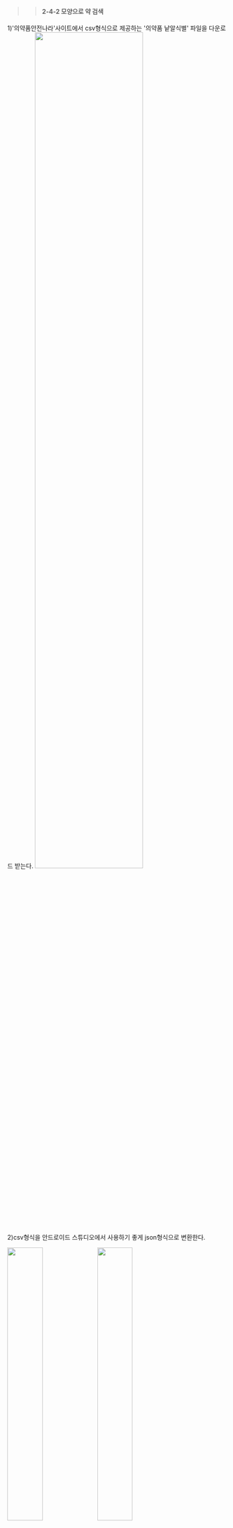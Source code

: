 >>#### 2-4-2 모양으로 약 검색   
1)'의약품안전나라'사이트에서 csv형식으로 제공하는 '의약품 낱알식별' 파일을 다운로드 받는다.
<img src="https://user-images.githubusercontent.com/57400913/86558535-9c813580-bf94-11ea-8dac-a6032270ccf8.png" width="70%">   

2)csv형식을 안드로이드 스튜디오에서 사용하기 좋게 json형식으로 변환한다.     
<div>
<img src="https://user-images.githubusercontent.com/57400913/86558548-a2771680-bf94-11ea-9fb8-a8ce03f54e16.png" width="40%">
<img src="https://user-images.githubusercontent.com/57400913/86558552-a4d97080-bf94-11ea-89b7-8f1752c71524.png" width="40%">
</div>
   
3)app폴더 아래에 assets폴더를 생성한 후에 json으로 변환한 파일을 넣어준다.
<img src="https://user-images.githubusercontent.com/57400913/86558778-4234a480-bf95-11ea-82fb-facc8f9ec789.png" width="70%">

4)사용자가 검색한 의약품의 정보들을 저장하기 위한 FormDrug.java 폴더를 생성한다.   
검색한 의약품에 해당하는 품목명, 업소명, 이미지, 분류명, 전문/일반 구분을 사용자에게 제공하기 위해서 getter, setter로 받아오고 불러오기 위함이다.  
~~~java
public class FormDrug {
    //리스트에 띄울 목록
    private String drugName; //품목명
    private String company; // 업소명
    private String image;//이미지 주소
    private String className; //분류명
    private String etcOtcName; // 전문일반구분

    //검색할때 사용, 리스트에 띄우지 않음
    private String shape; //모양
    private String color; //색상
    private String type; //제형
    private String markfront; // 식별 표시 앞
    private String markback; // 식별 표시 뒤

    public String getDrugName() {
        return drugName;
    }

    public void setDrugName(String drugName) {
        this.drugName = drugName;
    }

    public String getCompany() {
        return company;
    }

    public void setCompany(String company) {
        this.company = company;
    }

    public String getImage() {
        return image;
    }

    public void setImage(String image) {
        this.image = image;
    }

    public String getClassName() {
        return className;
    }

    public void setClassName(String className) {
        this.className = className;
    }

    public String getEtcOtcName() {
        return etcOtcName;
    }

    public void setEtcOtcName(String etcOtcName) {
        this.etcOtcName = etcOtcName;
    }



    //////////////모양 검색할때 사용//////////////

    public String getShape() {
        return shape;
    }

    public void setShape(String shape) {
        this.shape = shape;
    }

    public String getColor() {
        return color;
    }

    public void setColor(String color) {
        this.color = color;
    }

    public String getType() {
        return type;
    }

    public void setType(String type) {
        this.type = type;
    }

    public String getMarkfront() {
        return markfront;
    }

    public void setMarkfront(String markfront) {
        this.markfront = markfront;
    }

    public String getMarkback() {
        return markback;
    }

    public void setMarkback(String markback) {
        this.markback = markback;
    }

}
~~~    

5)FormMainActivity.java 폴더를 생성한다.   
색상, 모양, 제형 카테고리에서 사용자가 선택한 것을 처리한다.     
식별자로 검색할 때, 사용자가 검색하기 위해 Edittext에 입력한 값을 처리한다.      
##### 색상, 모양, 제형 버튼을 클릭하기 위한 버튼들 배열로 생성, 초기화
~~~java
public class FormMainActivity extends AppCompatActivity {
    private static final String TAG = "Ma";

    // 각각의 카테고리에서 최종적으로 선택한 것 저장
    private String choosecolor = null; // 선택한 색상 저장
    private String chooseshape = null; // 선택한 모양 저장
    private String choosetype = null; // 선택한 제형 저장
    private String searchmarkfront = null; // 식별자 검색 저장(앞)
    private String searchmarkback = null; // 식별자 검색 저장(뒤)

    //색상 버튼과 관련
    Button[] colorBtn = new Button[16]; //색상 버튼 배열
    Button result_colorbtn; //버튼의 id값 저장
    private String colorbtn_id; //버튼의 id값
    private String thiscolor; // 비교할 색상 값

    //모양 버튼과 관련
    Button[] shapeBtn = new Button[11]; //모양 버튼 배열
    Button result_shapebtn; //버튼의 id값 저장
    private String shapebtn_id; //버튼의 id값
    private String thisshape; // 비교할 색상 값

    //제형 버튼과 관련
    Button[] typeBtn = new Button[4]; //모양 버튼 배열
    Button result_typebtn; //버튼의 id값 저장
    private String typebtn_id; //버튼의 id값
    private String thistype; // 비교할 색상 값
~~~
    
##### 색상 버튼 이벤트
choosecolor는 사용자가 선택한 버튼에 맞는 검색 결과를 보여주기 위한 값을 저장하는 변수이며, thiscolor는 사용자가 누른 버튼의 배경색만 변경해주기 위한 값을 저장하는 변수이다.   

1)사용자가 누른 버튼의 배경색을 하양색으로 변경하고 choosecolor와 thiscolor에 버튼의 text값을 저장한다.   
2)사용자가 버튼을 누를때마다 choosecolor와 thiscolor의 값이 바뀐다.   
3)사용자가 누른 버튼의 색만 변경해주기 위해서 버튼을 누를 때마다 반복문을 이용해서 버튼의 수만큼 각 버튼의 text값과 현재 선택한 값이    choosecolor를 비교해서 값이 다르다면 원래의 색으로 변경해준다.    
4)또, 바로 이 전에 누른 버튼의 text값과 thiscolr의 값을 비교해주어 같다면 배경색을 원래의 색으로 변경해준다.   
~~~java
public void settingColorbtn(){
        for(int i=0; i <colorBtn.length; i++){
            colorbtn_id = "color_btn" + (i+1); //버튼 아이디값 저장
            colorBtn[i] = findViewById(getResources().getIdentifier(colorbtn_id, "id",getPackageName())); //버튼 초기화

        }

        for(Button buttonId : colorBtn){
            buttonId.setOnClickListener(new View.OnClickListener(){
                @Override
                public void onClick(View v) {
                    result_colorbtn = findViewById(v.getId());
                    result_colorbtn.setBackgroundResource(R.drawable.choose_btton); //해당아이디 버튼의 배경색을 바꿈
                    result_colorbtn.setTextColor(Color.WHITE);
                    choosecolor = result_colorbtn.getText().toString(); //선택 색상을 저장

                    //////여기서 for문으로 thiscolor랑 result.getText.toString()비교해서 배경색 다시 바꿔주기
                    Log.e("다음 클릭 후 : ", thiscolor);

                    for(int j=0; j<colorBtn.length; j++){
                        if(!colorBtn[j].getText().toString().equals(choosecolor)) {
                            colorBtn[j].setBackgroundResource(R.drawable.basic_button);
                            colorBtn[j].setTextColor(Color.BLACK);
                        }if(colorBtn[j].getText().toString().equals(thiscolor)){
                            colorBtn[j].setBackgroundResource(R.drawable.basic_button);
                            colorBtn[j].setTextColor(Color.BLACK);
                        }
                    }

                    thiscolor = textcolor.getText().toString();

                }
            });
        }

    }
~~~    
##### 모양 버튼 이벤트   
색상 버튼 이벤트와 동일한 방식으로 버튼의 배경색 처리를 한다.   
~~~java
public void settingShapebtn(){
        for(int i=0; i <shapeBtn.length; i++){
            shapebtn_id = "shape_btn" + (i+1); //버튼 아이디값 저장
            shapeBtn[i] = findViewById(getResources().getIdentifier(shapebtn_id, "id",getPackageName()));
        }

        for(Button buttonId : shapeBtn){
            buttonId.setOnClickListener(new View.OnClickListener(){

                @Override
                public void onClick(View v) {
                    result_shapebtn = findViewById(v.getId());
                    result_shapebtn.setBackgroundResource(R.drawable.choose_btton); //해당아이디 버튼의 배경색을 하양으로 바꿈
                    result_shapebtn.setTextColor(Color.WHITE);
                    chooseshape = result_shapebtn.getText().toString();


                    Log.e("다음 클릭 후 : ", thisshape);

                    for(int j=0; j<shapeBtn.length; j++){
                        if(!shapeBtn[j].getText().toString().equals(chooseshape)) {
                            shapeBtn[j].setBackgroundResource(R.drawable.basic_button);
                            shapeBtn[j].setTextColor(Color.BLACK);
                        }if(shapeBtn[j].getText().toString().equals(thisshape)){
                            shapeBtn[j].setBackgroundResource(R.drawable.basic_button);
                            shapeBtn[j].setTextColor(Color.BLACK);
                        }
                    }

                    //  textcolor.setText(result.getText()); // 선택 색상을 보여줄 textview

                    thisshape = textshape.getText().toString();
                }
            });
        }
    }
~~~   
##### 제형 버튼 이벤트
색상과 모양 버튼의 버튼의 text값과 동일하기 때문에 클릭한 버튼의 text값을 바로 변수에 저장해주었지만   
제형 버튼은 공공데이터에서 제공하는 파일의 형식이 맞추려면 과정이 복잡해진다.    
(ex.정제류 - 나정, 필름코팅정, 서방정, 저작정, 추어블정(저작정), 구강붕해정, 서방성필름코팅정, 장용성필름코팅정, 다층정, 분산정(현탁정))     
1)제형 버튼 중 클릭한 버튼의 text값을 choosetype에 저장한다.   
2)버튼의 text값과 json파일에 저장되어있는 제형의 종류를 공통으로 포함된 문자열을 비교한 후에 다시 choosetype에 모든 종류를 저장한다.   
3)이후에 사용자가 선택한 버튼의 배경색만 변경하는 부분은 위의 색상 이벤트에서 설명한것과 동일하다.   
~~~java
public void settingTypebtn(){
        for(int i=0; i <typeBtn.length; i++){
            typebtn_id = "type_btn" + (i+1); //버튼 아이디값 저장
            typeBtn[i] = findViewById(getResources().getIdentifier(typebtn_id, "id",getPackageName())); //초기화
        }

        for(Button buttonId : typeBtn){
            buttonId.setOnClickListener(new View.OnClickListener(){

                @Override
                public void onClick(View v) {
                    result_typebtn = findViewById(v.getId());
                    result_typebtn.setBackgroundResource(R.drawable.choose_btton); //해당아이디 버튼의 배경색을 하양으로 바꿈
                    result_typebtn.setTextColor(Color.WHITE);
                    choosetype = result_typebtn.getText().toString();

                    if(choosetype.contains("정")){
                        choosetype = "나정, 필름코팅정, 서방정, 저작정, 추어블정(저작정), 구강붕해정, 서방성필름코팅정, 장용성필름코팅정, 다층정, 분산정(현탁정), 정제";
                    }else if(choosetype.contains("경질")){
                        choosetype = "경질캡슐제|산제, 경질캡슐제|과립제, 경질캡슐제|장용성과립제, 스팬슐, 서방성캡슐제|펠렛";
                    }else if(choosetype.contains("연질")){
                        choosetype ="연질캡슐제|현탁상, 연질캡슐제|액상";
                    } else if(choosetype.contains("기타")){
                        choosetype = "껌제, 트로키제";
                    }

                    //texttype.setText(choosetype);

                    Log.e("choosetype ?????", choosetype);
                    Log.e("다음 클릭 후 : ", thistype);

                    for(int j=0; j<typeBtn.length; j++){

                        if(typeBtn[j].getText().toString().contains("정")){
                            if(!choosetype.contains("정")) {
                                typeBtn[j].setBackgroundResource(R.drawable.basic_button);
                                typeBtn[j].setTextColor(Color.BLACK);
                            }
                            if(thisshape.contains("정")) {
                                typeBtn[j].setBackgroundResource(R.drawable.basic_button);
                                typeBtn[j].setTextColor(Color.BLACK);
                            }
                        }else if(typeBtn[j].getText().toString().contains("경질")){
                            if(!choosetype.contains("경질")) {
                                typeBtn[j].setBackgroundResource(R.drawable.basic_button);
                                typeBtn[j].setTextColor(Color.BLACK);
                            }
                            if(thisshape.contains("경질")) {
                                typeBtn[j].setBackgroundResource(R.drawable.basic_button);
                                typeBtn[j].setTextColor(Color.BLACK);
                            }
                        }else if(typeBtn[j].getText().toString().contains("연질")){
                            if(!choosetype.contains("연질")) {
                                typeBtn[j].setBackgroundResource(R.drawable.basic_button);
                                typeBtn[j].setTextColor(Color.BLACK);
                            }
                            if(thisshape.contains("연질")) {
                                typeBtn[j].setBackgroundResource(R.drawable.basic_button);
                                typeBtn[j].setTextColor(Color.BLACK);
                            }
                        }else {
                            if(!choosetype.contains("껌제")) {
                                typeBtn[j].setBackgroundResource(R.drawable.basic_button);
                                typeBtn[j].setTextColor(Color.BLACK);
                            }
                            if(thisshape.contains("제")) {
                                typeBtn[j].setBackgroundResource(R.drawable.basic_button);
                                typeBtn[j].setTextColor(Color.BLACK);
                            }
                        }

                    }

                    //  textcolor.setText(result.getText()); // 선택 색상을 보여줄 textview

                    thistype = texttype.getText().toString();
                }
            });
        }
    }
~~~      

##### 색상, 모양, 제형 버튼 선택 초기화
1)사용자가 선택한 버튼을 초기화하기 위해서 클릭하면 choosecolor, chooseshape, choosetype에 모두 null값이 저장된다.   
2)사용자가 선택해서 하양색으로 변한 배경색 또한 원래의 배경색으로 돌아온다.   
3)초기화 되었다는 Toast가 뜬다.   
~~~java
//초기화 버튼
    public void click_research(View view) {
        choosecolor = null;
        chooseshape = null;
        choosetype = null;

        Toast myToast = Toast.makeText(this.getApplicationContext(),"선택이 초기화 되었습니다.", Toast.LENGTH_SHORT);
        myToast.show();

        for(int i=0; i <colorBtn.length; i++){
            colorBtn[i].setBackgroundColor(Color.WHITE);
            colorBtn[i].setBackgroundResource(R.drawable.basic_button);
            colorBtn[i].setTextColor(Color.BLACK);
        }
        for(int i=0; i <shapeBtn.length; i++){
            shapeBtn[i].setBackgroundColor(Color.WHITE);
            shapeBtn[i].setBackgroundResource(R.drawable.basic_button);
            shapeBtn[i].setTextColor(Color.BLACK);
        }
        for(int i=0; i <typeBtn.length; i++){
            typeBtn[i].setBackgroundColor(Color.WHITE);
            typeBtn[i].setBackgroundResource(R.drawable.basic_button);
            typeBtn[i].setTextColor(Color.BLACK);
        }

    }
}
~~~     
<img src="https://user-images.githubusercontent.com/57400913/86567020-a3647400-bfa5-11ea-8dee-0fdac8278d3d.png" width="70%">   

##### 의약품의 앞, 뒤에 쓰여있는 식별 표시로 검색하기    
1)공공데이터로 제공한 파일에서 식별 표시에 없는 의약품의 경우에는 '-'로 저장되어있다.   
2)사용자가 앞이나 뒤 한 곳만 입력했을때도 올바른 결과를 나오게 하기 위해서 입력된 값의 길이를 체크한 후에 공백이면 searchamarkfront와 serachmarkback에 '-'를 저장해준다.   

~~~java
//식별자 앞 edittext값 초기화, 저장
    public void takeMarkfront(){
        EditText markfront = (EditText) findViewById(R.id.mark_front);
        searchmarkfront = markfront.getText().toString();
        if(searchmarkfront.length() == 0){
            searchmarkfront = null; // 입력된 값이 없을때 '-'로 저장
        }else {
            searchmarkfront=this.searchmarkfront;
        }
    }

    //식별자 뒤 edittext값 초기화, 저장
    public void takeMarkBack(){
        EditText markback = (EditText) findViewById(R.id.mark_Back);
        searchmarkback = markback.getText().toString();
        if(searchmarkback.length() == 0){
            searchmarkback = null;
        }else{
            searchmarkback = this.searchmarkback;
        }
    }
~~~

##### 사용자가 선택 또는 입력한 값을 Intent로 넘겨주기
1)최종적으로 choosecolor, chooseshape, choosetype과 searchmarkfront, searchmarkback에 저장된 값을 FormSearchActivity.java폴더에 Intent로 넘겨준다.    
~~~java
//검색 결과 버튼
    public void click_result(View view) {

        Intent intent = new Intent(getApplicationContext(), FormSearchActivity.class);

        intent.putExtra("choosecolor",choosecolor);
        intent.putExtra("chooseshape",chooseshape);
        intent.putExtra("choosetype",choosetype);


        startActivity(intent.addFlags(FLAG_ACTIVITY_NEW_TASK));
    }

    //식별자 검색 결과 버튼
    public void click_markresult(View view) {

        takeMarkfront(); // 식별자 앞 edit에 입력한 텍스트값 가져오기
        takeMarkBack();

        Intent intent = new Intent(getApplicationContext(), FormSearchActivity.class);
        intent.putExtra("searchmarkfront",searchmarkfront);
        intent.putExtra("searchmarkback", searchmarkback);


        startActivity(intent.addFlags(FLAG_ACTIVITY_NEW_TASK));
    }
~~~
2)FormMainActivity.java 폴더에서 Intent로 넘어온 값과 일치하는 조건들을 Json파일에서 찾아 배열로 저장한 후에 어댑터로 결과를 넘겨주는 과정을 처리할 FormSearchActivity.java 폴더를 생성한다.   
##### 색상, 모양, 제형 버튼으로 검색한 것인지, 식별 표시로 검색한 것인지 구분
구분하여 서로 다른 메서드를 실행해준다.   
~~~java
        if (choosecolor == null && chooseshape == null && choosetype ==null) {
            marksearchJson();
            Log.e("dg","식별자");
        }
        else {
            searchJson();
            Log.e("dg","컬러");
        }
        recyclerView = (RecyclerView)findViewById(R.id.rv_recyclerview);//리사이클러뷰 초기화
        recyclerView.setHasFixedSize(true);//리사이클러뷰 기존 성능 강화

        //리니어레이아웃을 사용하여 리사이클러뷰에 넣어줄것임
        linearLayoutManager = new LinearLayoutManager(this);
        recyclerView.setLayoutManager(linearLayoutManager);

        mAdapter = new FormMyAdapter(getApplicationContext(), list);
        recyclerView.setAdapter(mAdapter);
        mAdapter.notifyDataSetChanged();
~~~
##### 색상, 모양, 제형 버튼으로 검색한 경우
1)세 개의 카테고리 중 한 카테고리에서만 선택해도 올바른 검색 결과를 나오게 하기 위해서 총 7가지 경우로 나누었다.   
2)json파일은 key와 value로 구성되어있는데 사용자가 선택한 값과 일치하는 value값을 찾아 품목명, 제품 이미지, 업소명, 분류명, 전문일반구문 key에 해당하는 value값을 사용자에게 보여주기 위해서 setter에 저장한다.   
 ~~~java
 //json에서 조건에 맞는 것 검색(색상, 모양, 제형) 7가지.
    public void searchJson(){
        try{
            InputStream is = getAssets().open("druglist.json"); //assests파일에 저장된 druglist_final.json 파일 열기
            byte[] buffer = new byte[is.available()];
            is.read(buffer);
            is.close();
            String json = new String(buffer, "UTF-8");

            JSONObject jsonObject = new JSONObject(json);
            JSONArray jsonArray = jsonObject.getJSONArray("druglist"); //json파일에서 의약품리스트의 배열명, jsonArray로 저장

            list = new ArrayList<>();

            for(int i=0; i<jsonArray.length(); i++){
                jsonObject = jsonArray.getJSONObject(i);

                //'색상, 모양, 제형' 선택하고 검색하기(3개의 카테고리 중 하나만 선택 하고 검색 가능)
                //1. 색상만 선택된 경우
                if(choosecolor != null && chooseshape == null && choosetype == null){
                    if ((jsonObject.getString("색상앞").contains(choosecolor))) {
                        FormDrug formDrug = new FormDrug();
                        Log.e("1번 : ", jsonObject.getString("품목명") + jsonObject.getString("색상앞") + jsonObject.getString("의약품제형"));

                        formDrug.setImage(jsonObject.getString("큰제품이미지"));
                        formDrug.setDrugName(jsonObject.getString("품목명"));
                        formDrug.setCompany(jsonObject.getString("업소명"));
                        formDrug.setClassName(jsonObject.getString("분류명"));
                        formDrug.setEtcOtcName(jsonObject.getString("전문일반구분"));

                        list.add(formDrug);
                    }
                }
                //2. 색상 & 모양
                else if(choosecolor != null && chooseshape != null && choosetype == null){
                    if ((jsonObject.getString("색상앞").contains(choosecolor)) && (jsonObject.getString("의약품제형").equals(chooseshape))) {
                        FormDrug formDrug = new FormDrug();
                        Log.e("2번 : ", jsonObject.getString("품목명") + jsonObject.getString("색상앞") + jsonObject.getString("의약품제형") + jsonObject.getString("제형코드명") + jsonObject.getString("표시앞") + jsonObject.getString("표시뒤"));

                        formDrug.setImage(jsonObject.getString("큰제품이미지"));
                        formDrug.setDrugName(jsonObject.getString("품목명"));
                        formDrug.setCompany(jsonObject.getString("업소명"));
                        formDrug.setClassName(jsonObject.getString("분류명"));
                        formDrug.setEtcOtcName(jsonObject.getString("전문일반구분"));
                        list.add(formDrug);
                    }
                } ...
 ~~~
 ##### 식별 표시로 검색한 경우
 1)식별 표시 앞, 뒤 중 하나만 입력해도 올바른 검색 결과를 나오게 하기 위해서 3가지 경우로 나누었다.   
 2)해당하는 의약품의 정보를 보여주기 위한 json파싱 방법은 위와 동일하다.   
 ~~~java
 //json에서 조건에 맞는 것 검색(식별자) 3가지.
    public void marksearchJson(){
        try{
            InputStream is = getAssets().open("druglist.json"); //assests파일에 저장된 druglist_final.json 파일 열기
            byte[] buffer = new byte[is.available()];
            is.read(buffer);
            is.close();
            String json = new String(buffer, "UTF-8");

            JSONObject jsonObject = new JSONObject(json);
            JSONArray jsonArray = jsonObject.getJSONArray("druglist"); //json파일에서 의약품리스트의 배열명, jsonArray로 저장

            list = new ArrayList<>();

            for(int i=0; i<jsonArray.length(); i++){
                jsonObject = jsonArray.getJSONObject(i);

                //8. 표시앞만
                if(searchmarkfront != null && searchmarkback == null) { //식별자 앞이 입력됐을 경우
                    if (searchmarkfront.equals(jsonObject.getString("표시앞")))
                    {
                        FormDrug formDrug = new FormDrug();
                        Log.e("8번째 : ", jsonObject.getString("품목명") + jsonObject.getString("색상앞") + jsonObject.getString("의약품제형") + jsonObject.getString("제형코드명") + jsonObject.getString("표시앞") + jsonObject.getString("표시뒤"));
                        formDrug.setImage(jsonObject.getString("큰제품이미지"));
                        formDrug.setDrugName(jsonObject.getString("품목명"));
                        formDrug.setCompany(jsonObject.getString("업소명"));
                        formDrug.setClassName(jsonObject.getString("분류명"));
                        formDrug.setEtcOtcName(jsonObject.getString("전문일반구분"));
                        list.add(formDrug);
                    }

                } //9. 표시 앞 뒤 둘 다 입력
                else if(searchmarkfront != null){ //두개 다 입력
                    if (searchmarkfront.equals(jsonObject.getString("표시앞")) && searchmarkback.equals(jsonObject.getString("표시뒤")))
                    {
                        FormDrug formDrug = new FormDrug();
                        Log.e("9번째 : ", jsonObject.getString("품목명") + jsonObject.getString("색상앞") + jsonObject.getString("의약품제형") + jsonObject.getString("제형코드명") + jsonObject.getString("표시앞") + jsonObject.getString("표시뒤"));
                        formDrug.setImage(jsonObject.getString("큰제품이미지"));
                        formDrug.setDrugName(jsonObject.getString("품목명"));
                        formDrug.setCompany(jsonObject.getString("업소명"));
                        formDrug.setClassName(jsonObject.getString("분류명"));
                        formDrug.setEtcOtcName(jsonObject.getString("전문일반구분"));
                        list.add(formDrug);
                    }
                }//10. 표시뒤만
~~~
 3)list에 배열로 결과를 저장하고 FormMyAdapter.java 폴더를 생성한 후에 넘겨준다.   
 ##### 검색 결과 Recyclerview로 띄어주기
 1)비트맵 방식으로 이미지를 띄워주었던 2-4-1 약 이름으로 검색 기능의 !!!!!!!!!!!!!!!!와 다르게 Glide로 이미지를 변환한다. 다른 부분만 다르고 동일하다.     
 2)출력된 리스트 중에 상세보기를 원하는 의약품을 클릭했을 시 보여지는 페이지는 2-4-3 약 상세보기 기능에서 설명한다.   
~~~java
public class FormMyAdapter extends RecyclerView.Adapter<FormMyAdapter.MyViewHolder>{
    private static final String sort = "form";

    private String drugString;
    private ArrayList<FormDrug> mList;
    private LayoutInflater mInflate;
    private Context mContext;
    private String data = null;
    private Intent intent;
    private String searchString;

    FormMyAdapter(Context context, ArrayList<FormDrug> mList) {//생성자를 context와 배열로 초기화해줌
        this.mList = mList;
        this.mInflate = LayoutInflater.from(context);
        this.mContext = context;
    }

    @NonNull
    @Override
    public MyViewHolder onCreateViewHolder(@NonNull ViewGroup parent, int viewType) {
        View view = mInflate.inflate(R.layout.list_item, parent, false);
        final MyViewHolder viewHolder = new MyViewHolder(view);

        //최초 view에 대한 list item에 대한 view를 생성함.
        //이 onBindViewHolder친구한테 실질적으로 매칭해주는 역할을 함.
        return viewHolder;
    }

    @Override
    public void onBindViewHolder(@NonNull final MyViewHolder holder, final int position) {
        Glide.with(holder.itemView)
                .load(mList.get(position).getImage())
                .into(holder.list_image);

        holder.tv_name.setText(mList.get(position).getDrugName());
        holder.tv_company.setText(mList.get(position).getCompany());
        holder.tv_className.setText(mList.get(position).getClassName());
        holder.tv_etcOtcName.setText(mList.get(position).getEtcOtcName());

        //해당하는 holder를 눌렀을 때 intent를 이용해서 상세정보 페이지로 넘겨줌
        holder.itemView.setOnClickListener(new View.OnClickListener() {
            @Override
            public void onClick(View view) {

                new Thread(new Runnable() { //파싱을 이용했기 때문에 스레드가 필요하다. 오래 걸리기 때문에 background에서 처리해줘야함
                    @Override
                    public void run() {

                        // TODO Auto-generated method stub
                        //알고싶은 약의 상세정보를 누르면 그 약의 이름을 받아와 다시 파싱을 시작함
                        //그렇기 때문에 약의 이름을 drugString에 저장해준 후 그 이름을 getXmlData()의 메서드로 넘겨줌
                        drugString = mList.get(position).getDrugName();
                        data = getXmlData(drugString);//drugString에 해당하는 데이터를 string형식으로 가져와 data변수에 저장해줌

                        intent = new Intent(mContext, LookupActivity.class);//intent를 초기화해주는 코드


                        //앞에는 key값, 뒤에는 실제 값
                        intent.putExtra("Drug", drugString);//drug의 이름을 넘겨줌
                        intent.putExtra("data", data);//파싱한 데이터들을 "data"의 키로 넘겨줌
                        intent.putExtra("image", mList.get(position).getImage());
                        intent.putExtra("sort", sort);


                        //전체의 intent를 실제로 넘겨주는 코드.
                        mContext.startActivity(intent.addFlags(FLAG_ACTIVITY_NEW_TASK));
                    }
                }).start();
            }

        });

    }

    @Override
    public int getItemCount() {
        return (mList != null ? mList.size() : 0);
    }

    public static class MyViewHolder extends RecyclerView.ViewHolder {

        public ImageView list_image;
        public TextView tv_name;
        public TextView tv_company;
        public TextView tv_etcOtcName;
        public TextView tv_className;
        public View mView;

        public MyViewHolder(@NonNull View itemView) {
            super(itemView);
            mView = itemView;
            list_image = itemView.findViewById(R.id.list_image);  // 이름 list_image??
            tv_name = itemView.findViewById(R.id.tv_name);
            tv_company = itemView.findViewById(R.id.tv_company);
            tv_etcOtcName = itemView.findViewById(R.id.tv_etcOtcName);
            tv_className = itemView.findViewById(R.id.tv_className);
        }
    }
~~~
<div>
<img src="https://user-images.githubusercontent.com/57400913/86566889-64362300-bfa5-11ea-887c-20be6eb94caf.png" width="40%">
<img src="https://user-images.githubusercontent.com/57400913/86567239-fb02df80-bfa5-11ea-8ea5-f20b52c8ff2b.png" width="40%">
</div>   
<div>
<img src="https://user-images.githubusercontent.com/57400913/86567351-33a2b900-bfa6-11ea-83b4-d91234e0b060.png" width="40%">
<img src="https://user-images.githubusercontent.com/57400913/86567379-3e5d4e00-bfa6-11ea-95b0-eda7e9152b70.png" width="40%">      
<div>
<img src="https://user-images.githubusercontent.com/57400913/86567395-43220200-bfa6-11ea-8364-33dfff8e0fdf.png" width="40%">
<img src="https://user-images.githubusercontent.com/57400913/86567408-46b58900-bfa6-11ea-8548-b4da6b0c02c3.png" width="40%">  
</div>
